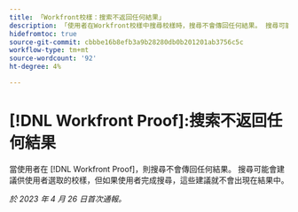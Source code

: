 ```yaml
---
title: 「Workfront校樣：搜索不返回任何結果」
description: 「使用者在Workfront校樣中搜尋校樣時，搜尋不會傳回任何結果。 搜尋可能會建議供使用者選取的校樣，但如果使用者完成搜尋，這些建議就不會出現在結果中。」
hidefromtoc: true
source-git-commit: cbbbe16b8efb3a9b28280db0b201201ab3756c5c
workflow-type: tm+mt
source-wordcount: '92'
ht-degree: 4%

---
```



# [!DNL Workfront Proof]:搜索不返回任何結果

當使用者在 [!DNL Workfront Proof]，則搜尋不會傳回任何結果。 搜尋可能會建議供使用者選取的校樣，但如果使用者完成搜尋，這些建議就不會出現在結果中。

_於 2023 年 4 月 26 日首次通報。_

